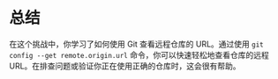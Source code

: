 # 总结

在这个挑战中，你学习了如何使用 Git 查看远程仓库的 URL。通过使用 `git config --get remote.origin.url` 命令，你可以快速轻松地查看仓库的远程 URL。在排查问题或验证你正在使用正确的仓库时，这会很有帮助。
